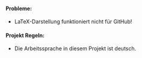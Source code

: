 #### Probleme:
- LaTeX-Darstellung funktioniert nicht für GitHub!

#### Projekt Regeln:
- Die Arbeitssprache in diesem Projekt ist deutsch.

